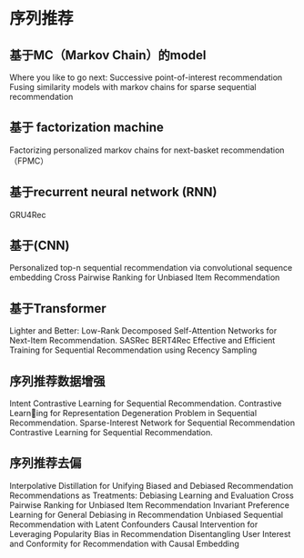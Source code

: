 # 序列推荐


## 基于MC（Markov Chain）的model
Where you like to go next: Successive point-of-interest recommendation
Fusing similarity models with markov chains for sparse sequential recommendation

## 基于 factorization machine
Factorizing personalized markov chains for next-basket recommendation（FPMC）

## 基于recurrent neural network (RNN) 
GRU4Rec

## 基于(CNN)
Personalized top-n sequential recommendation via convolutional sequence embedding
Cross Pairwise Ranking for Unbiased Item Recommendation

## 基于Transformer
Lighter and Better: Low-Rank Decomposed Self-Attention Networks for Next-Item Recommendation.
SASRec
BERT4Rec
Effective and Efficient Training for Sequential Recommendation using Recency Sampling




## 序列推荐数据增强
Intent Contrastive Learning for Sequential Recommendation.
Contrastive Learning for Representation Degeneration Problem in Sequential Recommendation. 
Sparse-Interest Network for Sequential Recommendation
Contrastive Learning for Sequential Recommendation.


## 序列推荐去偏
Interpolative Distillation for Unifying Biased and Debiased Recommendation
Recommendations as Treatments: Debiasing Learning and Evaluation
Cross Pairwise Ranking for Unbiased Item Recommendation
Invariant Preference Learning for General Debiasing in Recommendation
Unbiased Sequential Recommendation with Latent Confounders
Causal Intervention for Leveraging Popularity Bias in Recommendation
Disentangling User Interest and Conformity for Recommendation with Causal Embedding




